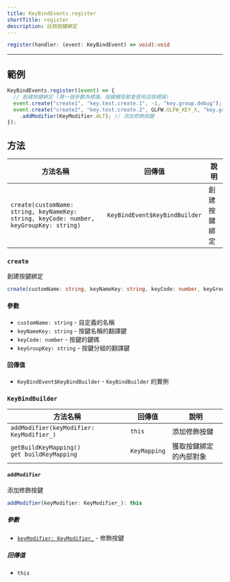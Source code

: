 ```yaml
---
title: KeyBindEvents.register
shortTitle: register
description: 註冊按鍵綁定
---
```

<StartupSide/>

```ts title="@at startup"
register(handler: (event: KeyBindEvent) => void):void
```

---

## 範例

```js title="@at startup"
KeyBindEvents.register((event) => {
  // 創建按鍵綁定 (第一個參數為標識，按鍵觸發都會使用這個標識)
  event.create("create1", "key.test.create.1", -1, "key.group.debug");
  event.create("create2", "key.test.create.2", GLFW.GLFW_KEY_X, "key.group.debug")
    .addModifier(KeyModifier.ALT); // 添加修飾按鍵
});
```

## 方法

| 方法名稱                                                                                     | 回傳值                        | 說明         |
| -------------------------------------------------------------------------------------------- | ----------------------------- | ------------ |
| `create(customName: string, keyNameKey: string, keyCode: number, keyGroupKey: string)` | `KeyBindEvent$KeyBindBuilder` | 創建按鍵綁定 |

### `create`

創建按鍵綁定

```ts
create(customName: string, keyNameKey: string, keyCode: number, keyGroupKey: string): KeyBindEvent$KeyBindBuilder
```

#### 參數

- `customName: string` - 自定義的名稱
- `keyNameKey: string` - 按鍵名稱的翻譯鍵
- `keyCode: number` - 按鍵的鍵碼
- `keyGroupKey: string` - 按鍵分組的翻譯鍵

#### 回傳值

- `KeyBindEvent$KeyBindBuilder` - `KeyBindBuilder` 的實例

### `KeyBindBuilder`

| 方法名稱                                          | 回傳值       | 說明                   |
| ------------------------------------------------- | ------------ | ---------------------- |
| `addModifier(keyModifier: KeyModifier_)`          | `this`       | 添加修飾按鍵           |
| `getBuildKeyMapping()` <br> `get buildKeyMapping` | `KeyMapping` | 獲取按鍵綁定的內部對象 |

#### `addModifier`

添加修飾按鍵

```ts
addModifier(keyModifier: KeyModifier_): this
```

##### 參數

- [`keyModifier: KeyModifier_`][KeyModifier_] - 修飾按鍵

[KeyModifier_]: ../ref#keymodifier

##### 回傳值

- `this`